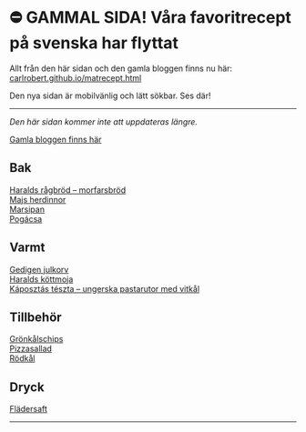 # ⛔️ GAMMAL SIDA! Våra favoritrecept på svenska har flyttat

Allt från den här sidan och den gamla bloggen finns nu här: [carlrobert.github.io/matrecept.html](https://carlrobert.github.io/matrecept.html)

Den nya sidan är mobilvänlig och lätt sökbar. Ses där!


---

*Den här sidan kommer inte att uppdateras längre.*

[Gamla bloggen finns här](https://storlind.blogspot.com/2009/07/pizzasallad.html)

## Bak
[Haralds rågbröd &ndash; morfarsbröd](recept/Haralds-rågbröd.md)
<br>
[Majs herdinnor](recept/Majs-herdinnor.md)
<br>
[Marsipan](recept/marsipan.md)
<br>
[Pogácsa](recept/pogácsa.md)

## Varmt
[Gedigen julkorv](recept/gedigen-julkorv.md)
<br>
[Haralds köttmoja](recept/Haralds-köttmoja.md)
<br>
[Káposztás tészta &ndash; ungerska pastarutor med vitkål](recept/káposztás-tészta.md)

## Tillbehör
[Grönkålschips](recept/grönkålschips.md)
<br>
[Pizzasallad](recept/pizzasallad.md)
<br>
[Rödkål](recept/rödkål.md)

## Dryck
[Flädersaft](recept/flädersaft.md)

___

